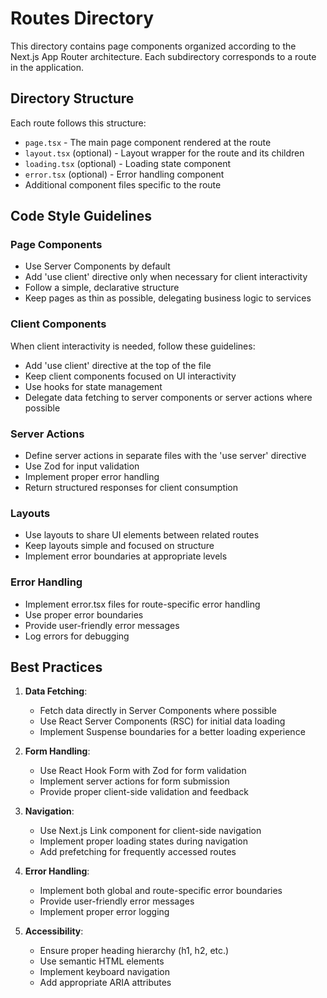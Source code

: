 # Routes Directory

This directory contains page components organized according to the Next.js App Router architecture. Each subdirectory corresponds to a route in the application.

## Directory Structure

Each route follows this structure:
- `page.tsx` - The main page component rendered at the route
- `layout.tsx` (optional) - Layout wrapper for the route and its children
- `loading.tsx` (optional) - Loading state component
- `error.tsx` (optional) - Error handling component
- Additional component files specific to the route

## Code Style Guidelines

### Page Components

- Use Server Components by default
- Add 'use client' directive only when necessary for client interactivity
- Follow a simple, declarative structure
- Keep pages as thin as possible, delegating business logic to services

### Client Components

When client interactivity is needed, follow these guidelines:

- Add 'use client' directive at the top of the file
- Keep client components focused on UI interactivity
- Use hooks for state management
- Delegate data fetching to server components or server actions where possible

### Server Actions

- Define server actions in separate files with the 'use server' directive
- Use Zod for input validation
- Implement proper error handling
- Return structured responses for client consumption

### Layouts

- Use layouts to share UI elements between related routes
- Keep layouts simple and focused on structure
- Implement error boundaries at appropriate levels

### Error Handling

- Implement error.tsx files for route-specific error handling
- Use proper error boundaries
- Provide user-friendly error messages
- Log errors for debugging

## Best Practices

1. **Data Fetching**:
   - Fetch data directly in Server Components where possible
   - Use React Server Components (RSC) for initial data loading
   - Implement Suspense boundaries for a better loading experience

2. **Form Handling**:
   - Use React Hook Form with Zod for form validation
   - Implement server actions for form submission
   - Provide proper client-side validation and feedback

3. **Navigation**:
   - Use Next.js Link component for client-side navigation
   - Implement proper loading states during navigation
   - Add prefetching for frequently accessed routes

4. **Error Handling**:
   - Implement both global and route-specific error boundaries
   - Provide user-friendly error messages
   - Implement proper error logging

5. **Accessibility**:
   - Ensure proper heading hierarchy (h1, h2, etc.)
   - Use semantic HTML elements
   - Implement keyboard navigation
   - Add appropriate ARIA attributes 